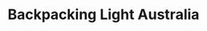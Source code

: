 ---
title: "Backpacking Light Australia"
url: /melbourne/backpacking-light-australia/
shop: outdoor
---